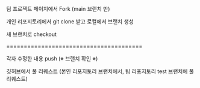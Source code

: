 팀 프로젝트 페이지에서 Fork (main 브랜치 만)

개인 리포지토리에서 git clone 받고 로컬에서 브랜치 생성

새 브랜치로 checkout

=======================================

각자 수정한 내용 push (※ 브랜치 확인 ※)

깃허브에서 풀 리퀘스트 (본인 리포지토리 브랜치에서, 팀 리포지토리 test 브랜치에 풀 리퀘스트)
